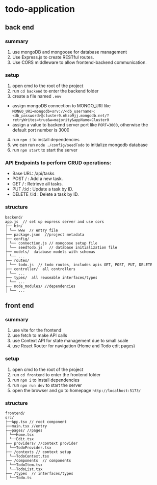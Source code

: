 # todo-application

## back end

### summary

1. use mongoDB and mongoose for database management
2. Use Express.js to create RESTful routes.
3. Use CORS middleware to allow frontend-backend communication.

### setup

1.  open cmd to the root of the project
2.  run `cd backend` to enter the backend folder
3.  create a file named `.env`

- assign mongoDB connection to MONGO_URI like `MONGO_URI=mongodb+srv://<db_username>:<db_password>@cluster0.nhzo9jj.mongodb.net/?retryWrites=true&w=majority&appName=Cluster0`
- assign a value to backend server port like `PORT=3000`, otherwise the default port number is 3000

4.  run `npm i` to install dependencies
5.  we can run `node ./config/seedTodo` to initialize mongodb database
6.  run `npm start` to start the server

### API Endpoints to perform CRUD operations:

- Base URL: /api/tasks
- POST / : Add a new task.
- GET / : Retrieve all tasks.
- PUT /:id : Update a task by ID.
- DELETE /:id : Delete a task by ID.

### structure

```
backend/
app.js  // set up express server and use cors
├── bin/
│ └── www  // entry file
├── package.json  //project metadata
├── config/
│ └── connection.js // mongoose setup file
│ └── seedTodo.js   // database initialization file
├── models/  database models with schemas
│ └── ...
├── routes/
│ └── todo.js  // todo routes, includes apis GET, POST, PUT, DELETE
├── controller/  all controllers
│ └── ...
├── types/  all reuseable interfaces/types
│ └── ...
├── node_modules/ //dependencies
│ └── ...
```

## front end

### summary

1. use vite for the frontend
2. use fetch to make API calls
3. use Context API for state management due to small scale
4. use React Router for navigation (Home and Todo edit pages)

### setup

1.  open cmd to the root of the project
2.  run `cd frontend` to enter the frontend folder
3.  run `npm i` to install dependencies
4.  run `npm run dev` to start the server
5.  open the browser and go to homepage `http://localhost:5173/`

### structure

```
frontend/
src/
├──App.tsx // root component
├──main.tsx //entry
├──pages/ //pages
│ └──Home.tsx
│ └──Edit.tsx
├── providers/ //context provider
│ └──TodoProvider.tsx
├── /contexts // context setup
│ └──TodoContext.tsx
├── /components  // components
│ └──TodoItem.tsx
│ └──TodoList.tsx
├── /types  // interfaces/types
│ └──Todo.ts
```
